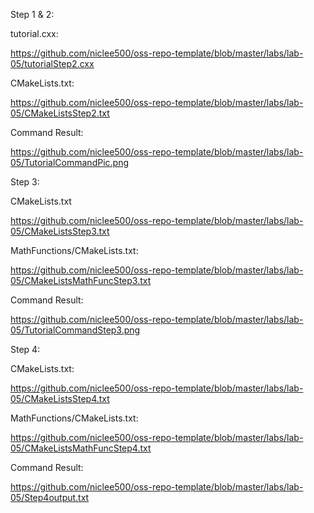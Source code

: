 
Step 1 & 2:

tutorial.cxx:

https://github.com/niclee500/oss-repo-template/blob/master/labs/lab-05/tutorialStep2.cxx

CMakeLists.txt:

https://github.com/niclee500/oss-repo-template/blob/master/labs/lab-05/CMakeListsStep2.txt

Command Result:

https://github.com/niclee500/oss-repo-template/blob/master/labs/lab-05/TutorialCommandPic.png

Step 3:

CMakeLists.txt

https://github.com/niclee500/oss-repo-template/blob/master/labs/lab-05/CMakeListsStep3.txt

MathFunctions/CMakeLists.txt:

https://github.com/niclee500/oss-repo-template/blob/master/labs/lab-05/CMakeListsMathFuncStep3.txt

Command Result:

https://github.com/niclee500/oss-repo-template/blob/master/labs/lab-05/TutorialCommandStep3.png

Step 4:

CMakeLists.txt:

https://github.com/niclee500/oss-repo-template/blob/master/labs/lab-05/CMakeListsStep4.txt


MathFunctions/CMakeLists.txt:

https://github.com/niclee500/oss-repo-template/blob/master/labs/lab-05/CMakeListsMathFuncStep4.txt

Command Result:

https://github.com/niclee500/oss-repo-template/blob/master/labs/lab-05/Step4output.txt


